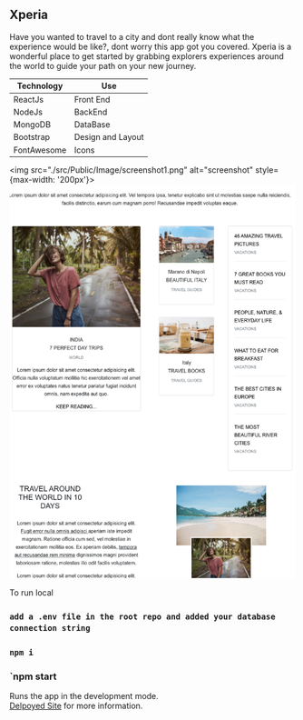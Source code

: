 

## Xperia

Have you wanted to travel to a city and dont really know what the experience would be like?, dont worry this app got you covered. Xperia is a wonderful place to get started by grabbing explorers experiences around the world to guide your path on your new journey.


| Technology | Use |
| --- | --- |
| ReactJs |Front End  |
| NodeJs | BackEnd |
| MongoDB | DataBase |
| Bootstrap | Design and Layout |
| FontAwesome | Icons |


<img src="./src/Public/Image/screenshot1.png" alt="screenshot" style={max-width: '200px'}>
<img src="./src/Public/Image/screenshot2.png" alt="screenshot" max-width= "200px">



To run local
### `add a .env file in the root repo and added your database connection string`
### `npm i`
### `npm start



Runs the app in the development mode.<br />
[Delpoyed Site](https://x-peria-app.herokuapp.com/) for more information.

